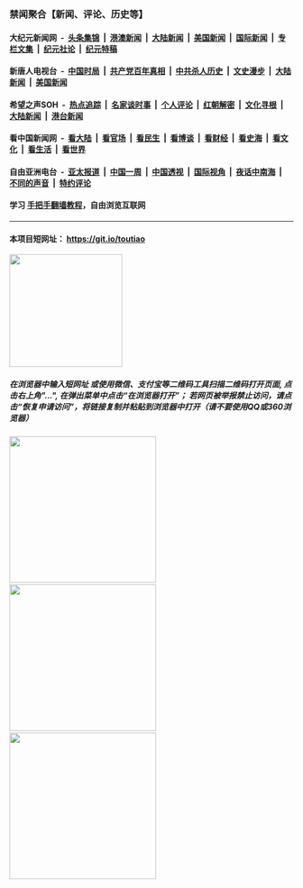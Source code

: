 ### 禁闻聚合【新闻、评论、历史等】

#### 大纪元新闻网 &nbsp;-&nbsp; [头条集锦](indexes/E头条集锦.md?t=03110531) &nbsp;|&nbsp; [港澳新闻](indexes/E港澳新闻.md?t=03110531)  &nbsp;|&nbsp; [大陆新闻](indexes/E大陆新闻.md?t=03110531) &nbsp;|&nbsp; [美国新闻](indexes/E美国新闻.md?t=03110531) &nbsp;|&nbsp; [国际新闻](indexes/E国际新闻.md?t=03110531) &nbsp;|&nbsp; [专栏文集](indexes/E专栏文集.md?t=03110531) &nbsp;|&nbsp; [纪元社论](indexes/E纪元社论.md?t=03110531) &nbsp;|&nbsp; [纪元特稿](indexes/E纪元特稿.md?t=03110531) 

#### 新唐人电视台 &nbsp;-&nbsp; [中国时局](indexes/N中国时局.md?t=03110531) &nbsp;|&nbsp; [共产党百年真相](indexes/N共产党百年真相.md?t=03110531) &nbsp;|&nbsp; [中共杀人历史](indexes/N中共杀人历史.md?t=03110531) &nbsp;|&nbsp; [文史漫步](indexes/N文史漫步.md?t=03110531) &nbsp;|&nbsp; [大陆新闻](indexes/N大陆新闻.md?t=03110531) &nbsp;|&nbsp; [美国新闻](indexes/N美国新闻.md?t=03110531)

#### 希望之声SOH &nbsp;-&nbsp; [热点追踪](indexes/H热点追踪.md?t=03110531) &nbsp;|&nbsp; [名家谈时事](indexes/H名家谈时事.md?t=03110531) &nbsp;|&nbsp; [个人评论](indexes/H个人评论.md?t=03110531)  &nbsp;|&nbsp; [红朝解密](indexes/H红朝解密.md?t=03110531) &nbsp;|&nbsp; [文化寻根](indexes/H文化寻根.md?t=03110531) &nbsp;|&nbsp; [大陆新闻](indexes/H大陆新闻.md?t=03110531) &nbsp;|&nbsp; [港台新闻](indexes/H港台新闻.md?t=03110531)

#### 看中国新闻网 &nbsp;-&nbsp; [看大陆](indexes/S看大陆.md?t=03110531) &nbsp;|&nbsp; [看官场](indexes/S看官场.md?t=03110531) &nbsp;|&nbsp; [看民生](indexes/S看民生.md?t=03110531)  &nbsp;|&nbsp; [看博谈](indexes/S看博谈.md?t=03110531) &nbsp;|&nbsp; [看财经](indexes/S看财经.md?t=03110531) &nbsp;|&nbsp; [看史海](indexes/S看史海.md?t=03110531) &nbsp;|&nbsp; [看文化](indexes/S看文化.md?t=03110531) &nbsp;|&nbsp; [看生活](indexes/S看生活.md?t=03110531) &nbsp;|&nbsp; [看世界](indexes/S看世界.md?t=03110531)

#### 自由亚洲电台 &nbsp;-&nbsp; [亚太报道](indexes/R亚太报道.md?t=03110531) &nbsp;|&nbsp; [中国一周](indexes/R中国一周.md?t=03110531) &nbsp;|&nbsp; [中国透视](indexes/R中国透视.md?t=03110531)  &nbsp;|&nbsp; [国际视角](indexes/R国际视角.md?t=03110531) &nbsp;|&nbsp; [夜话中南海](indexes/R夜话中南海.md?t=03110531) &nbsp;|&nbsp; [不同的声音](indexes/R不同的声音.md?t=03110531) &nbsp;|&nbsp; [特约评论](indexes/R特约评论.md?t=03110531)

#### 学习 [手把手翻墙教程](https://github.com/gfw-breaker/guides/wiki)，自由浏览互联网

----

#### 本项目短网址： https://git.io/toutiao
<img src="https://raw.githubusercontent.com/gfw-breaker/banned-news/master/scripts/img/qr.png" width="200px"/>  

##### 在浏览器中输入短网址 或使用微信、支付宝等二维码工具扫描二维码打开页面, 点击右上角"...", 在弹出菜单中点击“在浏览器打开”； 若网页被举报禁止访问，请点击“恢复申请访问”，将链接复制并粘贴到浏览器中打开（请不要使用QQ或360浏览器）

<img src="https://raw.githubusercontent.com/gfw-breaker/banned-news/master/scripts/img/1.png" width="260px"/> &nbsp; <img src="https://raw.githubusercontent.com/gfw-breaker/banned-news/master/scripts/img/2.png" width="260px"/> &nbsp; <img src="https://raw.githubusercontent.com/gfw-breaker/banned-news/master/scripts/img/3.png" width="260px"/>
